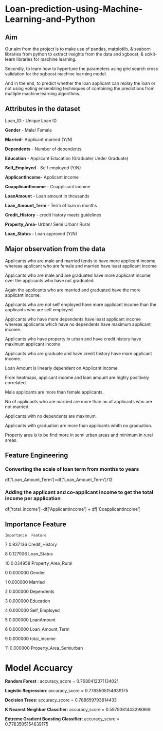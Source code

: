 # Loan-prediction-using-Machine-Learning-and-Python

## Aim

Our aim from the project is to make use of pandas, matplotlib, & seaborn libraries from python to extract insights from the data and xgboost, & scikit-learn libraries for machine learning.

Secondly, to learn how to hypertune the parameters using grid search cross validation for the xgboost machine learning model.

And in the end, to predict whether the loan applicant can replay the loan or not using voting ensembling techniques of combining the predictions from multiple machine learning algorithms.

## Attributes in the dataset
Loan_ID - Unique Loan ID

**Gender** - Male/ Female

**Married**- Applicant married (Y/N)

**Dependents** - Number of dependents

**Education** - Applicant Education (Graduate/ Under Graduate)

**Self_Employed** - Self employed (Y/N)

**ApplicantIncome**- Applicant income

**CoapplicantIncome** - Coapplicant income

**LoanAmount** - Loan amount in thousands

**Loan_Amount_Term** - Term of loan in months

**Credit_History** - credit history meets guidelines

**Property_Area**- Urban/ Semi Urban/ Rural

**Loan_Status** - Loan approved (Y/N)

## Major observation from the data

Applicants who are male and married tends to have more applicant income whereas applicant who are female and married have least applicant income

Applicants who are male and are graduated have more applicant income over the applicants who have not graduated.

Again the applicants who are married and graduated have the more applicant income.

Applicants who are not self employed have more applicant income than the applicants who are self employed.

Applicants who have more dependents have least applicant income whereas applicants which have no dependents have maximum applicant income.

Applicants who have property in urban and have credit history have maximum applicant income

Applicants who are graduate and have credit history have more applicant income.

Loan Amount is linearly dependent on Applicant income

From heatmaps, applicant income and loan amount are highly positively correlated.

Male applicants are more than female applicants.

No of applicants who are married are more than no of applicants who are not married.

Applicants with no dependents are maximum.

Applicants with graduation are more than applicants whith no graduation.

Property area is to be find more in semi urban areas and minimum in rural areas.

## Feature Engineering
### Converting the scale of loan term from months to years
df['Loan_Amount_Term']=df['Loan_Amount_Term']/12
### Adding the applicant and co-applicant income to get the total income per application
df['total_income']=df['ApplicantIncome'] + df['CoapplicantIncome']

## Importance Feature

	Importance	Feature 
 
7	0.837136	Credit_History

8	0.127906	Loan_Status

10	0.034958	Property_Area_Rural

0	0.000000	Gender

1	0.000000	Married

2	0.000000	Dependents

3	0.000000	Education

4	0.000000	Self_Employed

5	0.000000	LoanAmount

6	0.000000	Loan_Amount_Term

9	0.000000	total_income

11	0.000000	Property_Area_Semiurban


# Model Accuarcy

**Random Forest** : accuracy_score = 0.7680412371134021

**Logistic Regression**: accuracy_score = 0.7783505154639175

**Decision Trees**: accuracy_score = 0.788659793814433

**K Nearest Neighbor Classifier**: accuracy_score = 0.5979381443298969

**Extreme Gradient Boosting Classifier**: accuracy_score = 0.7783505154639175
